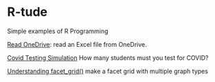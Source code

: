 # R-tude
Simple examples of R Programming 


[Read OneDrive](./readOneDrive.html):  read an Excel file from OneDrive.

[Covid Testing Simulation](./covid_testing_simulation.html) How many students must you test for COVID?

[Understanding facet_grid()](./play_facet_grid.html) make a facet grid with multiple graph types

